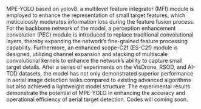 MPE-YOLO based on yolov8.
a multilevel feature integrator (MFI) module is employed to enhance the representation of small target features, which meticulously moderates information loss during the feature fusion process. 
For the backbone network of the model, a perception enhancement convolution (PEC) module is introduced to replace traditional convolutional layers, thereby expanding the network’s fine-grained feature processing capability. 
Furthermore, an enhanced scope-C2f (ES-C2f) module is designed, utilizing channel expansion and stacking of multiscale convolutional kernels to enhance the network’s ability to capture small target details. 
After a series of experiments on the VisDrone, RSOD, and AI-TOD datasets, the model has not only demonstrated superior performance in aerial image detection tasks compared to existing advanced algorithms but also achieved a lightweight model structure. The experimental results demonstrate the potential of MPE-YOLO in enhancing the accuracy and operational efficiency of aerial target detection. 
Codes will coming soon.
